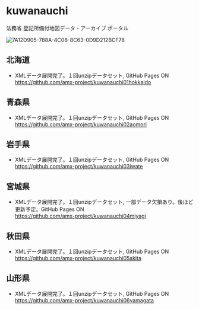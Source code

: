 # kuwanauchi
法務省 登記所備付地図データ・アーカイブ ポータル

![7A12D905-788A-4C08-8C63-0D9D212BCF78](https://user-images.githubusercontent.com/416977/214225195-ce28d8b0-02d3-4db9-8400-170a74718302.png)


## 北海道

* XMLデータ展開完了。１回unzipデータセット, GitHub Pages ON<br>
https://github.com/amx-project/kuwanauchi01hokkaido

## 青森県

* XMLデータ展開完了。１回unzipデータセット, GitHub Pages ON<br>
https://github.com/amx-project/kuwanauchi02aomori


## 岩手県

* XMLデータ展開完了。１回unzipデータセット, GitHub Pages ON<br>
https://github.com/amx-project/kuwanauchi03iwate


## 宮城県

* XMLデータ展開完了。１回unzipデータセット, 一部データ欠損あり。後ほど更新予定。GitHub Pages ON<br>
https://github.com/amx-project/kuwanauchi04miyagi


## 秋田県

* XMLデータ展開完了。１回unzipデータセット, GitHub Pages ON<br>
https://github.com/amx-project/kuwanauchi05akita


## 山形県

* XMLデータ展開完了。１回unzipデータセット, GitHub Pages ON<br>
https://github.com/amx-project/kuwanauchi06yamagata
